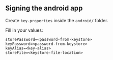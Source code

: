 ## Signing the android app

Create `key.properties` inside the `android/` folder.

Fill in your values:

```
storePassword=<password-from-keystore>
keyPassword=<password-from-keystore>
keyAlias=<key-alias>
storeFile=<keystore-file-location>
```
